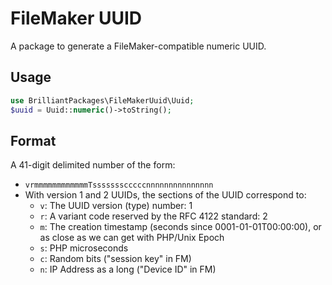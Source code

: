 # FileMaker UUID

A package to generate a FileMaker-compatible numeric UUID.

## Usage

```php
use BrilliantPackages\FileMakerUuid\Uuid;
$uuid = Uuid::numeric()->toString();
```

## Format

A 41-digit delimited number of the form:

*  `vrmmmmmmmmmmmmTssssssscccccnnnnnnnnnnnnnnn`
*  With version 1 and 2 UUIDs, the sections of the UUID correspond to:
   *  `v`: The UUID version (type) number: 1
   *  `r`: A variant code reserved by the RFC 4122 standard: 2
   *  `m`: The creation timestamp (seconds since 0001-01-01T00:00:00), or as close as we can get with PHP/Unix Epoch
   *  `s`: PHP microseconds
   *  `c`: Random bits ("session key" in FM)
   *  `n`: IP Address as a long ("Device ID" in FM)
